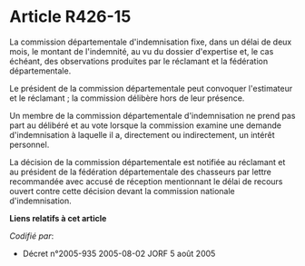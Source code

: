 # Article R426-15

La commission départementale d'indemnisation fixe, dans un délai de deux mois, le montant de l'indemnité, au vu du dossier
d'expertise et, le cas échéant, des observations produites par le réclamant et la fédération départementale.

Le président de la commission départementale peut convoquer l'estimateur et le réclamant ; la commission délibère hors de
leur présence.

Un membre de la commission départementale d'indemnisation ne prend pas part au délibéré et au vote lorsque la commission
examine une demande d'indemnisation à laquelle il a, directement ou indirectement, un intérêt personnel.

La décision de la commission départementale est notifiée au réclamant et au président de la fédération départementale des
chasseurs par lettre recommandée avec accusé de réception mentionnant le délai de recours ouvert contre cette décision devant
la commission nationale d'indemnisation.

**Liens relatifs à cet article**

_Codifié par_:

  - Décret n°2005-935 2005-08-02 JORF 5 août 2005
